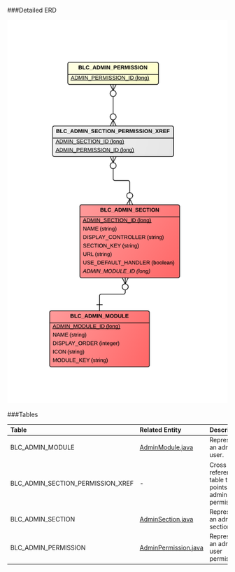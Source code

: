 

###Detailed ERD

[![Admin Modules Detail](images/dataModel/AdminModulesDetailedERD.png)](images/dataModel/AdminModulesDetailedERD.png)

###Tables

| Table               | Related Entity    | Description                                         |
|:--------------------|:------------------|:----------------------------------------------------|
|BLC_ADMIN_MODULE       | [AdminModule.java](http://javadoc.broadleafcommerce.org/current/open-admin-platform/org/broadleafcommerce/openadmin/server/security/domain/AdminModule.html)          | Represents an admin user.  |
|BLC_ADMIN_SECTION_PERMISSION_XREF | -      | Cross reference table that points to an admin permission.  |
|BLC_ADMIN_SECTION       | [AdminSection.java](http://javadoc.broadleafcommerce.org/current/open-admin-platform/org/broadleafcommerce/openadmin/server/security/domain/AdminSection.html)          | Represents an admin section.  |
|BLC_ADMIN_PERMISSION | [AdminPermission.java](http://javadoc.broadleafcommerce.org/current/open-admin-platform/org/broadleafcommerce/openadmin/server/security/domain/AdminPermission.html)          | Represents an admin user permission.  |

